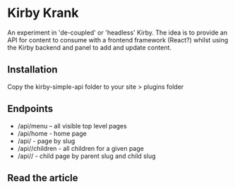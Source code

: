 # Kirby Krank

An experiment in 'de-coupled' or 'headless' Kirby. The idea is to provide an API for content to consume with a frontend framework (React?) whilst using the Kirby backend and panel to add and update content.

## Installation
Copy the kirby-simple-api folder to your site > plugins folder

## Endpoints

- /api/menu – all visible top level pages
- /api/home - home page
- /api/<page> - page by slug
- /api/<page>/children - all children for a given page
- /api/<page>/<child> - child page by parent slug and child slug

## Read the article
